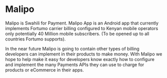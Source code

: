 # Malipo
Malipo is Swahili for Payment. Malipo App is an Android app that currently implements Fortumo carrier billing configured to Kenyan mobile operators only potentially 40 Million mobile subscribers. (To be opened up to all countries Fortumo supports).

In the near future Malipo is going to contain other types of billing developers can implement in their products to make money. With Malipo we hope to help make it easy for developers know exactly how to configure and implement the many Payments APIs they can use to charge for products or eCommerce in their apps.
